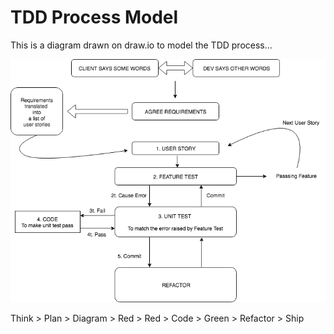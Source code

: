  # TDD Process Model 

This is a diagram drawn on draw.io to model the TDD process...

![TDD Model](https://github.com/Alastair2D/tdd_cycle/blob/master/images/tdd_cycle_v2.png)

Think > Plan > Diagram > Red > Red > Code > Green > Refactor > Ship 